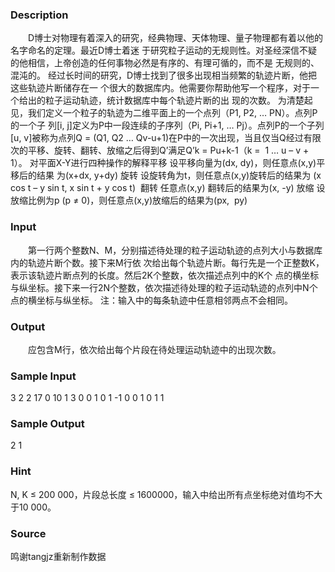 
### Description
　　D博士对物理有着深入的研究，经典物理、天体物理、量子物理都有着以他的名字命名的定理。最近D博士着迷
于研究粒子运动的无规则性。对圣经深信不疑的他相信，上帝创造的任何事物必然是有序的、有理可循的，而不是
无规则的、混沌的。 经过长时间的研究，D博士找到了很多出现相当频繁的轨迹片断，他把这些轨迹片断储存在一
个很大的数据库内。他需要你帮助他写一个程序，对于一个给出的粒子运动轨迹，统计数据库中每个轨迹片断的出
现的次数。 为清楚起见，我们定义一个粒子的轨迹为二维平面上的一个点列（P1, P2, … PN）。点列P的一个子
列[i, j]定义为P中一段连续的子序列（Pi, Pi+1, … Pj）。点列P的一个子列[u, v]被称为点列Q = (Q1, Q2 … 
Qv-u+1)在P中的一次出现，当且仅当Q经过有限次的平移、旋转、翻转、放缩之后得到Q’满足Q’k = Pu+k-1（k =
 1 … u – v + 1）。 对平面X-Y进行四种操作的解释平移 设平移向量为(dx, dy)，则任意点(x,y)平移后的结果
为(x+dx, y+dy) 旋转 设旋转角为t，则任意点(x,y)旋转后的结果为 (x cos t – y sin t, x sin t + y cos t)
 翻转 任意点(x,y) 翻转后的结果为(x, -y) 放缩 设放缩比例为p (p ≠ 0)，则任意点(x,y)放缩后的结果为(px,
 py)
### Input
　　第一行两个整数N、M，分别描述待处理的粒子运动轨迹的点列大小与数据库内的轨迹片断个数。接下来M行依
次给出每个轨迹片断。每行先是一个正整数K，表示该轨迹片断点列的长度。然后2K个整数，依次描述点列中的K个
点的横坐标与纵坐标。接下来一行2N个整数，依次描述待处理的粒子运动轨迹的点列中N个点的横坐标与纵坐标。
注：输入中的每条轨迹中任意相邻两点不会相同。
### Output
　　应包含M行，依次给出每个片段在待处理运动轨迹中的出现次数。
### Sample Input
3 2
2 17 0 10 1
3 0 0 1 0 1 -1
0 0 1 0 1 1
### Sample Output
2
1
### Hint
N, K ≤ 200 000，片段总长度 ≤ 1600000，输入中给出所有点坐标绝对值均不大于10 000。
### Source
鸣谢tangjz重新制作数据